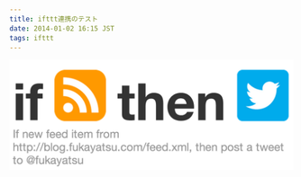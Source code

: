 ```yaml
---
title: ifttt連携のテスト
date: 2014-01-02 16:15 JST
tags: ifttt
---
```


![](/images/2014-01-02-1388646962_1.png)
